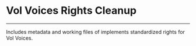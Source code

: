 # Vol Voices Rights Cleanup

---

Includes metadata and working files of implements standardized rights for Vol Voices.
